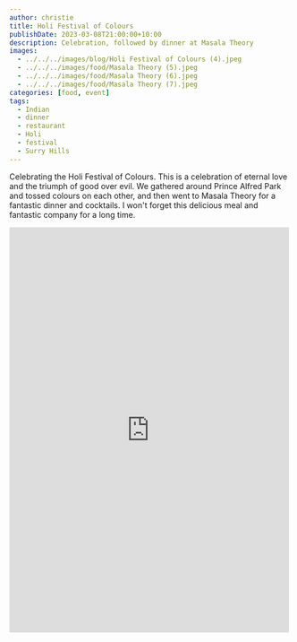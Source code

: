 ```yaml
---
author: christie
title: Holi Festival of Colours
publishDate: 2023-03-08T21:00:00+10:00
description: Celebration, followed by dinner at Masala Theory
images:
  - ../../../images/blog/Holi Festival of Colours (4).jpeg
  - ../../../images/food/Masala Theory (5).jpeg
  - ../../../images/food/Masala Theory (6).jpeg
  - ../../../images/food/Masala Theory (7).jpeg
categories: [food, event]
tags:
  - Indian
  - dinner
  - restaurant
  - Holi
  - festival
  - Surry Hills
---
```


Celebrating the Holi Festival of Colours. This is a celebration of eternal love and the triumph of good over evil. We gathered around Prince Alfred Park and tossed colours on each other, and then went to Masala Theory for a fantastic dinner and cocktails. I won't forget this delicious meal and fantastic company for a long time.

<iframe src="https://www.facebook.com/plugins/post.php?href=https%3A%2F%2Fwww.facebook.com%2Fchris1.tham%2Fposts%2Fpfbid0xETvHVGYddBrjWC6zVKpZrq4h2kz6nMFJeGNuYoHbEpqSSmREb6DZFDzxaPaVNqEl&show_text=true&width=500" width="500" height="723" style="border:none;overflow:hidden" scrolling="no" frameborder="0" allowfullscreen="true" allow="autoplay; clipboard-write; encrypted-media; picture-in-picture; web-share"></iframe>
